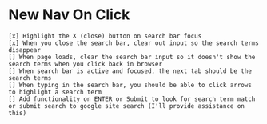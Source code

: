# New Nav On Click

    [x] Highlight the X (close) button on search bar focus
    [x] When you close the search bar, clear out input so the search terms disappear
    [] When page loads, clear the search bar input so it doesn't show the search terms when you click back in browser
    [] When search bar is active and focused, the next tab should be the search terms
    [] When typing in the search bar, you should be able to click arrows to highlight a search term
    [] Add functionality on ENTER or Submit to look for search term match or submit search to google site search (I'll provide assistance on this)
